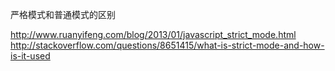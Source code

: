 严格模式和普通模式的区别

http://www.ruanyifeng.com/blog/2013/01/javascript_strict_mode.html
http://stackoverflow.com/questions/8651415/what-is-strict-mode-and-how-is-it-used

